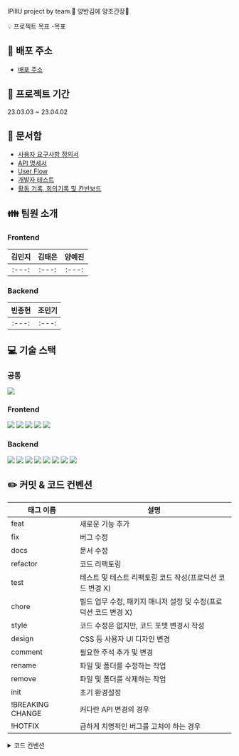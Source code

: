 IPillU project by team.🍙 양반김에 양조간장🥢

:bulb: 프로젝트 목표
-목표

:paperclip: 배포 주소
-
+ [배포 주소](http://bucket-for-main13.s3-website.ap-northeast-2.amazonaws.com/)

:calendar: 프로젝트 기간
-
23.03.03 ~ 23.04.02

:file_folder: 문서함
- 
+ [사용자 요구사항 정의서](https://docs.google.com/spreadsheets/d/1WHwyDLI1bqthNM4a_FT1rRkLSApj1W5WoN8jVh_OHOg/edit#gid=1661060620)
+ [API 명세서](https://docs.google.com/spreadsheets/d/1WHwyDLI1bqthNM4a_FT1rRkLSApj1W5WoN8jVh_OHOg/edit#gid=961764758)
+ [User Flow](https://www.figma.com/file/uNUbBMMRbvj1bIJcq6d0qG/User-Flow?node-id=0%3A1&t=XcrCYRrGDkqZgcME-0)
+ [개발자 테스트](https://docs.google.com/spreadsheets/d/1WHwyDLI1bqthNM4a_FT1rRkLSApj1W5WoN8jVh_OHOg/edit#gid=1232042637)
+ [활동 기록, 회의기록 및 칸반보드](https://www.notion.so/codestates/3df9b9ad27a749d687f360dff69ab7ef)

:family: 팀원 소개
-

### Frontend
|김민지|김태은|양예진|
|:---:|:---:|:---:|
|:---:|:---:|:---:|

### Backend
|빈종현|조민기|
|:---:|:---:|
:---:|:---:|

:computer: 기술 스택
-
### 공통
<img src="https://img.shields.io/badge/Git-F05032?style=for-the-badge&logo=Git&logoColor=white">

### Frontend
<img src="https://img.shields.io/badge/HTML5-E34F26?style=for-the-badge&logo=HTML5&logoColor=white"> <img src="https://img.shields.io/badge/CSS3-1572B6?style=for-the-badge&logo=CSS3&logoColor=white"> <img src="https://img.shields.io/badge/JAVASCRIPT-F7DF1E?style=for-the-badge&logo=JAVASCRIPT&logoColor=white"> <img src="https://img.shields.io/badge/REACT-008FC7?style=for-the-badge&logo=REACT&logoColor=white"> <img src="https://img.shields.io/badge/VERCEL-000000?style=for-the-badge&logo=VERCEL&logoColor=white"> 

### Backend
<img src="https://img.shields.io/badge/Java-008FC7?style=for-the-badge&logo=Java&logoColor=white"> <img src="https://img.shields.io/badge/SPRING-6DB33F?style=for-the-badge&logo=SPRING&logoColor=white"> <img src="https://img.shields.io/badge/SPRING BOOT-6DB33F?style=for-the-badge&logo=SPRING BOOT&logoColor=white"> <img src="https://img.shields.io/badge/SPRING Security-6DB33F?style=for-the-badge&logo=SPRING Security&logoColor=white"> <img src="https://img.shields.io/badge/JWT-000000?style=for-the-badge&logo=JWT&logoColor=white"> <img src="https://img.shields.io/badge/AMAZON EC2-FF9900?style=for-the-badge&logo=Amazon EC2&logoColor=white"> <img src="https://img.shields.io/badge/PostgreSQL-4169E1?style=for-the-badge&logo=PostgreSQL&logoColor=white"> <img src="https://img.shields.io/badge/nginx-009639?style=for-the-badge&logo=nginx&logoColor=white"> 


:pencil2: 커밋 & 코드 컨벤션
-
| 태그 이름 | 설명 |
| --- | --- |
| feat | 새로운 기능 추가 |
| fix | 버그 수정 |
| docs | 문서 수정 |
| refactor | 코드 리팩토링 |
| test | 테스트 및 테스트 리팩토링 코드 작성(프로덕션 코드 변경 X) |
| chore | 빌드 업무 수정, 패키지 매니저 설정 및 수정(프로덕션 코드 변경 X) |
| style | 코드 수정은 없지만, 코드 포맷 변경시 작성 |
| design | CSS 등 사용자 UI 디자인 변경 |
| comment | 필요한 주석 추가 및 변경 |
| rename | 파일 및 폴더를 수정하는 작업 |
| remove | 파일 및 폴더를 삭제하는 작업 |
| init | 초기 환경설정 |
| !BREAKING CHANGE | 커다란 API 변경의 경우 |
| !HOTFIX |  급하게 치명적인 버그를 고쳐야 하는 경우 |


  <details>
<summary>코드 컨벤션</summary>
<div markdown="1">

- **변수명, 함수명에는** `camelCase`**를 사용한다.**
- **파일명은 파스칼 케이스를 사용한다.**
- **상수는 대문자로 작성하고 띄어쓰기는 _를 사용한다.**

    ```jsx
    const BASE_URL = 'http://localhost:8080/hello'
    ```

- **컴포넌트 확장자는 `.jsx` 로 한다**
- **컴포넌트 파일 내 `import` 순서는 모듈 → 컴포넌트 → CSS로 한다.**
- **리액트 컴포넌트는 `rfce` 코드스니펫을 사용한다.**
    - 스니펫 익스텐션

        [https://marketplace.visualstudio.com/items?itemName=dsznajder.es7-react-js-snippets](https://marketplace.visualstudio.com/items?itemName=dsznajder.es7-react-js-snippets)

        사용법: [https://www.hanl.tech/blog/vs-code-react-time-awesome-snippets/](https://www.hanl.tech/blog/vs-code-react-time-awesome-snippets/)


    [https://mine-it-record.tistory.com/620](https://mine-it-record.tistory.com/620) 

    [https://basketdeveloper.tistory.com/68](https://basketdeveloper.tistory.com/68)


- ****재할당이 불가능하면 `const`를, 재할당이 가능한 변수는`let`을 사용하여 선언한다.**
- ****`var`는 절대로 사용하지 않도록 한다.**
- **변수를 한꺼번에 여러 개 선언해야 할 경우** ****`const` 를 `let`보다 먼저 선언한다.**
- ⚠️ ****전역 변수를 사용하지 않는다.****
- ****변수 등을 조합해서 문자열을 생성하는 경우 템플릿 문자열(backtick ````)을 이용한다.**
- ****함수는  화살표 함수로 작성한다.****

❌  **변수, 클래스명에는 동사를 넣지 않는다**

```jsx
class: FeatureExtract (X)
class: FeatureExtractor (O)
const: work (X)
const: worker (O)
```

❌ **변수명에 굳이 관사를 넣지 않는다.**

```jsx
const: a_cat (X)
const: cat (O)
```

❌ **변수명에 전치사는 최대한 생략한다.**

```jsx
const : the_number_of_worker (X)
const : worker_num (O)
```

❌ ****배열 복사 시 순환문을 사용하지 않는다.****

복잡한 객체를 복사할 때 **`전개 연산자`**를 사용하면 좀 더 명확하게 정의할 수 있고 가독성이 좋아진다.

```jsx
// Bad
const len = items.length;
let i;
for (i = 0; i < len; i++) {
  itemsCopy[i] = items[i];
}
// Good
const itemsCopy = [...items];
```

🗣️ **함수명에는 동사를 넣는다**

```jsx
function: feature() (X)
function: get_feature() (O)
function: trainer() (X)
function: train() (O)
```

💫 **Module CSS 사용할 때, 작명법**

```jsx
import styles from './컴포넌트명.module.css';
```

</div>
</details>




